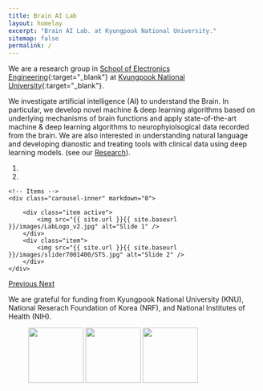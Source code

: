 ```yaml
---
title: Brain AI Lab
layout: homelay
excerpt: "Brain AI Lab. at Kyungpook National University."
sitemap: false
permalink: /
---
```


We are a research group in [School of Electronics Engineering](https://see.knu.ac.kr/eng/){:target="_blank"} at [Kyungpook National University](https://eng.knu.ac.kr/eng){:target="_blank"}.

We investigate artificial intelligence (AI) to understand the Brain. In particular, we develop novel machine & deep learning algorithms based on underlying mechanisms of brain functions and apply state-of-the-art machine & deep learning algorithms to neurophyiolsogical data recorded from the brain. We are also interested in understanding natural language and developing dianostic and treating tools with clinical data using deep learning models. (see our [Research](research)).

<div markdown="0" id="carousel" class="carousel slide" data-ride="carousel" data-interval="5000" data-pause="hover" >
    <!-- Menu -->
    <ol class="carousel-indicators">
        <li data-target="#carousel" data-slide-to="0" class="active"></li>
        <li data-target="#carousel" data-slide-to="1"></li>
    </ol>

    <!-- Items -->
    <div class="carousel-inner" markdown="0">

        <div class="item active">
            <img src="{{ site.url }}{{ site.baseurl }}/images/LabLogo_v2.jpg" alt="Slide 1" />
        </div>
        <div class="item">
            <img src="{{ site.url }}{{ site.baseurl }}/images/slider7001400/STS.jpg" alt="Slide 2" />
        </div>     
    </div>
  <a class="left carousel-control" href="#carousel" role="button" data-slide="prev">
    <span class="glyphicon glyphicon-chevron-left" aria-hidden="true"></span>
    <span class="sr-only">Previous</span>
  </a>
  <a class="right carousel-control" href="#carousel" role="button" data-slide="next">
    <span class="glyphicon glyphicon-chevron-right" aria-hidden="true"></span>
    <span class="sr-only">Next</span>
  </a>
</div>



We are grateful for funding from Kyungpook National University (KNU), National Reserach Foundation of Korea (NRF), and National Institutes of Health (NIH).

<figure class="fourth">
  <img src="{{ site.url }}{{ site.baseurl }}/images/logopic/Logo_KNU.jpg" style="width: 110px">
  <img src="{{ site.url }}{{ site.baseurl }}/images/logopic/Logo_NRF.jpg" style="width: 110px">
    <img src="{{ site.url }}{{ site.baseurl }}/images/logopic/Logo_NIH.jpg" style="width: 110px">
</figure>
